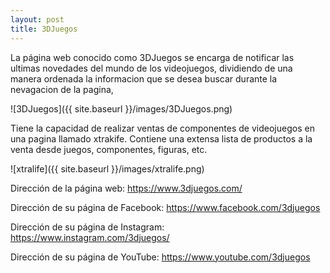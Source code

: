 ```yaml
---
layout: post
title: 3DJuegos
---
```


La página web conocido como 3DJuegos se encarga de notificar las ultimas novedades del mundo de los videojuegos, dividiendo de una manera ordenada la informacion que se desea buscar durante la nevagacion de la pagina,

![3DJuegos]({{ site.baseurl }}/images/3DJuegos.png)

Tiene la capacidad de realizar ventas de componentes de videojuegos en una pagina llamado xtrakife. Contiene una extensa lista de productos a la venta desde juegos, componentes, figuras, etc.

![xtralife]({{ site.baseurl }}/images/xtralife.png)

Dirección de la página web:  https://www.3djuegos.com/

Dirección de su página de Facebook: https://www.facebook.com/3djuegos

Dirección de su página de Instagram: https://www.instagram.com/3djuegos/

Dirección de su página de YouTube: https://www.youtube.com/3djuegos
